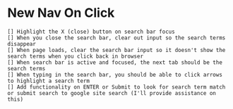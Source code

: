 # New Nav On Click

    [] Highlight the X (close) button on search bar focus
    [] When you close the search bar, clear out input so the search terms disappear
    [] When page loads, clear the search bar input so it doesn't show the search terms when you click back in browser
    [] When search bar is active and focused, the next tab should be the search terms
    [] When typing in the search bar, you should be able to click arrows to highlight a search term
    [] Add functionality on ENTER or Submit to look for search term match or submit search to google site search (I'll provide assistance on this)
